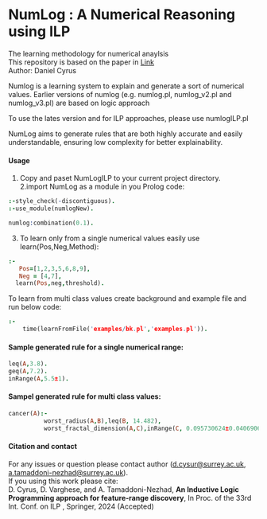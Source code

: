 # NumLog : A Numerical Reasoning using ILP
The learning methodology for numerical anaylsis <br>
This repository is based on the paper in <a href="">Link</a><br>
Author:  Daniel Cyrus

<p>Numlog is a learning system to explain and generate a sort of numerical values. Earlier versions of numlog (e.g. numlog.pl, numlog_v2.pl and numlog_v3.pl) are based on logic approach </p>
<p>To use the lates version and for ILP approaches, please use numlogILP.pl</p>
<p>NumLog aims to generate rules that are both highly accurate and easily understandable, ensuring low complexity for better explainability.</p>

#### Usage
1. Copy and paset NumLogILP to your current project directory.<br>
2.import NumLog as a module in you Prolog code:<br>

``` Prolog
:-style_check(-discontiguous).
:-use_module(numlogNew).

numlog:combination(0.1).
```
3. To learn only from a single numerical values easily use learn(Pos,Neg,Method):

``` Prolog
:-
   Pos=[1,2,3,5,6,8,9],
   Neg = [4,7],
  learn(Pos,neg,threshold).
```

To learn from multi class values create background and example file and run below code:

``` Prolog
:-  
    time(learnFromFile('examples/bk.pl','examples.pl')).
```

#### Sample generated rule for a single numerical range:

``` Prolog
leq(A,3.8).
geq(A,7.2).
inRange(A,5.5±1).
```

#### Sampel generated rule for multi class values:

``` Prolog
cancer(A):-
          worst_radius(A,B),leq(B, 14.482),
          worst_fractal_dimension(A,C),inRange(C, 0.095730624±0.040690624).
```

#### Citation and contact
For any issues or question please contact author (d.cysur@surrey.ac.uk, a.tamaddoni-nezhad@surrey.ac.uk).<br>
If you using this work please cite:<br>
D. Cyrus, D. Varghese, and A. Tamaddoni-Nezhad, <b>An Inductive Logic Programming approach for feature-range discovery</b>,
In Proc. of the 33rd Int. Conf. on ILP , Springer, 2024 (Accepted)
